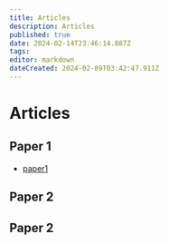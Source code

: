 ```yaml
---
title: Articles
description: Articles
published: true
date: 2024-02-14T23:46:14.887Z
tags: 
editor: markdown
dateCreated: 2024-02-09T03:42:47.911Z
---
```


# Articles
## Paper 1 
- [paper1](/Articles/paper1)
## Paper 2
## Paper 2